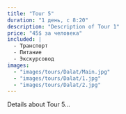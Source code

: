 ```yaml
---
title: "Tour 5"
duration: "1 день, с 8:20"
description: "Description of Tour 1"
price: "45$ за человека"
included: |
  - Транспорт
  - Питание
  - Экскурсовод
images:
  - "images/tours/Dalat/Main.jpg"
  - "images/tours/Dalat/1.jpg"
  - "images/tours/Dalat/2.jpg"
---
```


Details about Tour 5...
